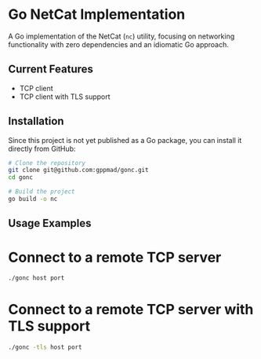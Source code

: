 # Go NetCat Implementation

A Go implementation of the NetCat (`nc`) utility, focusing on networking functionality with zero dependencies and an idiomatic Go approach.


## Current Features

- TCP client
- TCP client with TLS support

## Installation

Since this project is not yet published as a Go package, you can install it directly from GitHub:

```bash
# Clone the repository
git clone git@github.com:gppmad/gonc.git
cd gonc
```

```bash
# Build the project
go build -o nc
```

## Usage Examples

# Connect to a remote TCP server

```bash
./gonc host port
```

# Connect to a remote TCP server with TLS support
```bash
./gonc -tls host port
```


